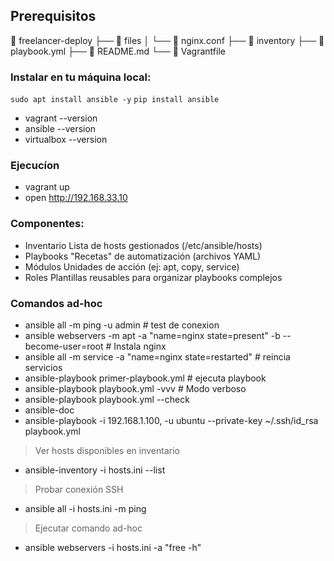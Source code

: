 ## Prerequisitos

 freelancer-deploy
├──  files
│  └──  nginx.conf
├──  inventory
├──  playbook.yml
├──  README.md
└──  Vagrantfile

### Instalar en tu máquina local:

`sudo apt install ansible -y`
`pip install ansible`

- vagrant --version 
- ansible --version 
- virtualbox --version 

### Ejecucíon
- vagrant up
- open http://192.168.33.10

### Componentes:
- Inventario	Lista de hosts gestionados (/etc/ansible/hosts)
- Playbooks	"Recetas" de automatización (archivos YAML)
- Módulos	Unidades de acción (ej: apt, copy, service)
- Roles	Plantillas reusables para organizar playbooks complejos

### Comandos ad-hoc
- ansible all -m ping -u admin  # test de conexion
- ansible webservers -m apt -a "name=nginx state=present" -b --become-user=root # Instala nginx
- ansible all -m service -a "name=nginx state=restarted" # reincia servicios
- ansible-playbook primer-playbook.yml # ejecuta playbook
- ansible-playbook playbook.yml -vvv  # Modo verboso
- ansible-playbook playbook.yml --check
- ansible-doc <module>
- ansible-playbook -i 192.168.1.100, -u ubuntu --private-key ~/.ssh/id_rsa playbook.yml
> Ver hosts disponibles en inventario
- ansible-inventory -i hosts.ini --list

> Probar conexión SSH
- ansible all -i hosts.ini -m ping

> Ejecutar comando ad-hoc
- ansible webservers -i hosts.ini -a "free -h"
